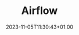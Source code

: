 ---
date: "2023-11-05T11:30:43+01:00"
title: "Airflow"
summary: "Apache Airflow - A platform to programmatically author, schedule, and monitor workflows"
images: # Create a folder called assets alongside this index.md file and place the images there. We only need the file name there. 
  - path: assets/code.png
  - path: assets/dags.png
  - path: assets/duration.png
  - path: assets/gantt.png
  - path: assets/graph.png
  - path: assets/grid.png 
categories:
  - workflow
tags:
  - "workflow"
links:
  - name: "apache/airflow"
    link: "https://github.com/apache/airflow"
tutorials:
  - name: ":classical_building:	Introduction to Airflow in Python @ DataCamp"
    link: "https://app.datacamp.com/learn/courses/introduction-to-airflow-in-python"
author:    # the person who submitted this tool to KausalFlow
submitted_by: LM
draft: false
---